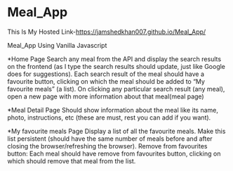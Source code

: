 # Meal_App

This Is My Hosted Link-https://jamshedkhan007.github.io/Meal_App/

Meal_App Using Vanilla Javascript





*Home Page
Search any meal from the API and display the search results on the frontend (as I type the search results should update, just like Google does for suggestions).
Each search result of the meal should have a favourite button, clicking on which the meal should be added to “My favourite meals” (a list).
On clicking any particular search result (any meal), open a new page with more information about that meal(meal page)

*Meal Detail Page
Should show information about the meal like its name, photo, instructions, etc (these are must, rest you can add if you want).

*My favourite meals Page
Display a list of all the favourite meals.
Make this list persistent (should have the same number of meals before and after closing the browser/refreshing the browser).
Remove from favourites button: Each meal should have remove from favourites button, clicking on which should remove that meal from the list.

